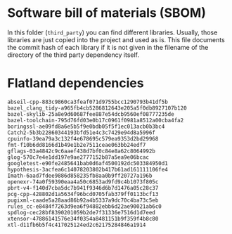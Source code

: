 # Software bill of materials (SBOM)

In this folder (`third_party`) you can find different libraries.
Usually, those libraries are just copied into the project and used as is.
This file documents the commit hash of each library if it is not given in the filename of the directory of the third party dependency itself.


# Flatland dependencies

```text
abseil-cpp-883c9860ca3feaf071d9755bcc1290793b41df5b
bazel_clang_tidy-a965fb4cb5286812643e205a5f0db8927107b120
bazel-skylib-25a8e9d60687fee887e54dcb9560ef08777235de
bazel-toolchain-795d76fd03e0b17c0961f0981a8512a00cba4fa2
boringssl-ae09fd8a6e5b5f9e0bdb05f5f1ec013acb0b3bc4
Catch2-5b3b22860344193bfd51e4c3c7429e94d8a5996f
cpuinfo-39ea79a3c132f4e678695c579ea9353d2bd29968
fmt-f10b6dd8166d1b49e1b2e7511ceae063bb24edf7
gflags-03a4842c9c6aaef438d7bf0c84e8a62c8064992b
glog-570c7e4e1dd197e9ae2777152b87a5ea9e06bcac
googletest-e90fe2485641bab0d6af4500192dc503384950d1
hypothesis-3acfea6c14078203802b417b61ad161111106fe4
Imath-6aad7fdee9886d858235fb8aa0b9ff20727a196b
openexr-74a0f59390eaa4a50c6853ad9fd9c4b1073f805c
pbrt-v4-f140d7cba5dc7b941f9346d6b7d1476a05c28c37
pcg-cpp-428802d1a5634f96bcd0705fab379ff0113bcf13
pugixml-caade5a28aad86b92a4b5337a9dc70c4ba73c5eb
rules_cc-e8484f7263d9ea6f94882ebb6d22ae90021ab6c0
spdlog-cec28bf8390201059b2de7f31336e7516d1d7eed
xtensor-47886141576e34f0354a8481151b9f359f4b8c80
xtl-d11fb6b5f4c417025124ed2c62175284846a1914
```

